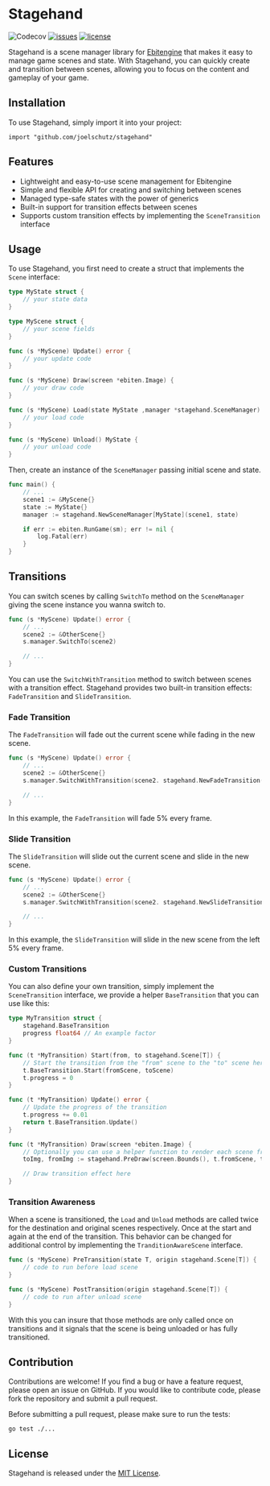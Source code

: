 # Stagehand

![Codecov](https://img.shields.io/codecov/c/gh/joelschutz/stagehand?token=3BD1FTRKUC)
[![issues](https://img.shields.io/github/issues/joelschutz/stagehand)](https://github.com/joelschutz/stagehand/issues)
[![license](https://img.shields.io/github/license/joelschutz/stagehand)](https://github.com/joelschutz/stagehand/blob/main/LICENSE)

Stagehand is a scene manager library for [Ebitengine](https://ebitengine.org) that makes it easy to manage game scenes and state. With Stagehand, you can quickly create and transition between scenes, allowing you to focus on the content and gameplay of your game.


## Installation

To use Stagehand, simply import it into your project:

```
import "github.com/joelschutz/stagehand"
```

## Features

- Lightweight and easy-to-use scene management for Ebitengine
- Simple and flexible API for creating and switching between scenes
- Managed type-safe states with the power of generics
- Built-in support for transition effects between scenes
- Supports custom transition effects by implementing the `SceneTransition` interface

## Usage

To use Stagehand, you first need to create a struct that implements the `Scene` interface:

```go
type MyState struct {
    // your state data
}

type MyScene struct {
    // your scene fields
}

func (s *MyScene) Update() error {
    // your update code
}

func (s *MyScene) Draw(screen *ebiten.Image) {
    // your draw code
}

func (s *MyScene) Load(state MyState ,manager *stagehand.SceneManager) {
    // your load code
}

func (s *MyScene) Unload() MyState {
    // your unload code
}
```

Then, create an instance of the `SceneManager` passing initial scene and state.

```go
func main() {
    // ...
    scene1 := &MyScene{}
    state := MyState{}
    manager := stagehand.NewSceneManager[MyState](scene1, state)

    if err := ebiten.RunGame(sm); err != nil {
		log.Fatal(err)
	}
}
```

## Transitions

You can switch scenes by calling `SwitchTo` method on the `SceneManager` giving the scene instance you wanna switch to.

```go
func (s *MyScene) Update() error {
    // ...
    scene2 := &OtherScene{}
    s.manager.SwitchTo(scene2)

    // ...
}
```

You can use the `SwitchWithTransition` method to switch between scenes with a transition effect. Stagehand provides two built-in transition effects: `FadeTransition` and `SlideTransition`.

### Fade Transition

The `FadeTransition` will fade out the current scene while fading in the new scene.

```go
func (s *MyScene) Update() error {
    // ...
    scene2 := &OtherScene{}
    s.manager.SwitchWithTransition(scene2. stagehand.NewFadeTransition(.05))

    // ...
}
```

In this example, the `FadeTransition` will fade 5% every frame.

### Slide Transition

The `SlideTransition` will slide out the current scene and slide in the new scene.

```go
func (s *MyScene) Update() error {
    // ...
    scene2 := &OtherScene{}
    s.manager.SwitchWithTransition(scene2. stagehand.NewSlideTransition(stagehand.LeftToRight, .05))

    // ...
}
```

In this example, the `SlideTransition` will slide in the new scene from the left 5% every frame.

### Custom Transitions

You can also define your own transition, simply implement the `SceneTransition` interface, we provide a helper `BaseTransition` that you can use like this:

```go
type MyTransition struct {
    stagehand.BaseTransition
	progress float64 // An example factor
}

func (t *MyTransition) Start(from, to stagehand.Scene[T]) {
    // Start the transition from the "from" scene to the "to" scene here
    t.BaseTransition.Start(fromScene, toScene)
    t.progress = 0
}

func (t *MyTransition) Update() error {
	// Update the progress of the transition
    t.progress += 0.01
	return t.BaseTransition.Update()
}

func (t *MyTransition) Draw(screen *ebiten.Image) {
	// Optionally you can use a helper function to render each scene frame
	toImg, fromImg := stagehand.PreDraw(screen.Bounds(), t.fromScene, t.toScene)

    // Draw transition effect here
}

```

### Transition Awareness

When a scene is transitioned, the `Load` and `Unload` methods are called twice for the destination and original scenes respectively. Once at the start and again at the end of the transition. This behavior can be changed for additional control by implementing the `TranditionAwareScene` interface.

```go
func (s *MyScene) PreTransition(state T, origin stagehand.Scene[T]) {
    // code to run before load scene
}

func (s *MyScene) PostTransition(origin stagehand.Scene[T]) {
    // code to run after unload scene
}
```

With this you can insure that those methods are only called once on transitions and it signals that the scene is being unloaded or has fully transitioned.

## Contribution

Contributions are welcome! If you find a bug or have a feature request, please open an issue on GitHub. If you would like to contribute code, please fork the repository and submit a pull request.

Before submitting a pull request, please make sure to run the tests:

```
go test ./...
```

## License

Stagehand is released under the [MIT License](https://github.com/example/stagehand/blob/master/LICENSE).
